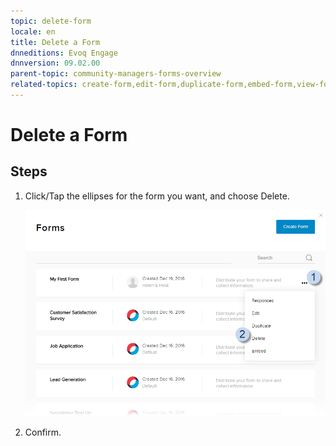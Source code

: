 ```yaml
---
topic: delete-form
locale: en
title: Delete a Form
dnneditions: Evoq Engage
dnnversion: 09.02.00
parent-topic: community-managers-forms-overview
related-topics: create-form,edit-form,duplicate-form,embed-form,view-form-responses,content-fields-versus-form-fields
---
```


# Delete a Form

## Steps

1.  Click/Tap the ellipses for the form you want, and choose Delete.
    
      
    
    ![Click/Tap the ellipses for the form > Delete](img/scr-Forms-List-ellipsesmenu-Delete.png)
    
      
    
2.  Confirm.